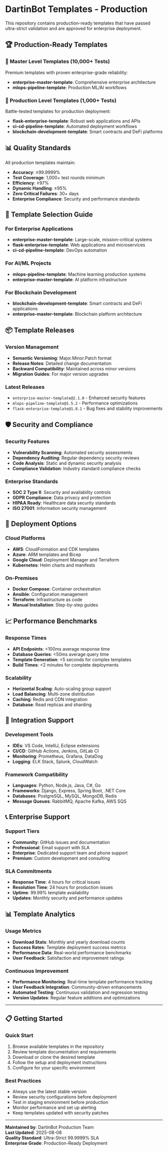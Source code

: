 # DartinBot Templates - Production

This repository contains production-ready templates that have passed ultra-strict validation and are approved for enterprise deployment.

## 🏆 Production-Ready Templates

### 👑 Master Level Templates (10,000+ Tests)
Premium templates with proven enterprise-grade reliability:

- **enterprise-master-template**: Comprehensive enterprise architecture
- **mlops-pipeline-template**: Production ML/AI workflows

### 🚀 Production Level Templates (1,000+ Tests)
Battle-tested templates for production deployment:

- **flask-enterprise-template**: Robust web applications and APIs
- **ci-cd-pipeline-template**: Automated deployment workflows  
- **blockchain-development-template**: Smart contracts and DeFi platforms

## 📊 Quality Standards

All production templates maintain:
- **Accuracy**: ≥99.9999%
- **Test Coverage**: 1,000+ test rounds minimum
- **Efficiency**: ≥97%
- **Dynamic Handling**: ≥95%
- **Zero Critical Failures**: 30+ days
- **Enterprise Compliance**: Security and performance standards

## 🎯 Template Selection Guide

### For Enterprise Applications
- **enterprise-master-template**: Large-scale, mission-critical systems
- **flask-enterprise-template**: Web applications and microservices
- **ci-cd-pipeline-template**: DevOps automation

### For AI/ML Projects
- **mlops-pipeline-template**: Machine learning production systems
- **enterprise-master-template**: AI platform infrastructure

### For Blockchain Development
- **blockchain-development-template**: Smart contracts and DeFi applications
- **enterprise-master-template**: Blockchain platform architecture

## 📦 Template Releases

### Version Management
- **Semantic Versioning**: Major.Minor.Patch format
- **Release Notes**: Detailed change documentation
- **Backward Compatibility**: Maintained across minor versions
- **Migration Guides**: For major version upgrades

### Latest Releases
- `enterprise-master-template@2.1.0` - Enhanced security features
- `mlops-pipeline-template@1.5.2` - Performance optimizations
- `flask-enterprise-template@1.8.1` - Bug fixes and stability improvements

## 🛡️ Security and Compliance

### Security Features
- **Vulnerability Scanning**: Automated security assessments
- **Dependency Auditing**: Regular dependency security reviews
- **Code Analysis**: Static and dynamic security analysis
- **Compliance Validation**: Industry standard compliance checks

### Enterprise Standards
- **SOC 2 Type II**: Security and availability controls
- **GDPR Compliance**: Data privacy and protection
- **HIPAA Ready**: Healthcare data security standards
- **ISO 27001**: Information security management

## 🚀 Deployment Options

### Cloud Platforms
- **AWS**: CloudFormation and CDK templates
- **Azure**: ARM templates and Bicep
- **Google Cloud**: Deployment Manager and Terraform
- **Kubernetes**: Helm charts and manifests

### On-Premises
- **Docker Compose**: Container orchestration
- **Ansible**: Configuration management
- **Terraform**: Infrastructure as code
- **Manual Installation**: Step-by-step guides

## 📈 Performance Benchmarks

### Response Times
- **API Endpoints**: <100ms average response time
- **Database Queries**: <50ms average query time
- **Template Generation**: <5 seconds for complex templates
- **Build Times**: <2 minutes for complete deployments

### Scalability
- **Horizontal Scaling**: Auto-scaling group support
- **Load Balancing**: Multi-zone distribution
- **Caching**: Redis and CDN integration
- **Database**: Read replicas and sharding

## 🔧 Integration Support

### Development Tools
- **IDEs**: VS Code, IntelliJ, Eclipse extensions
- **CI/CD**: GitHub Actions, Jenkins, GitLab CI
- **Monitoring**: Prometheus, Grafana, DataDog
- **Logging**: ELK Stack, Splunk, CloudWatch

### Framework Compatibility
- **Languages**: Python, Node.js, Java, C#, Go
- **Frameworks**: Django, Express, Spring Boot, .NET Core
- **Databases**: PostgreSQL, MySQL, MongoDB, Redis
- **Message Queues**: RabbitMQ, Apache Kafka, AWS SQS

## 📞 Enterprise Support

### Support Tiers
- **Community**: GitHub issues and documentation
- **Professional**: Email support with SLA
- **Enterprise**: Dedicated support team and phone support
- **Premium**: Custom development and consulting

### SLA Commitments
- **Response Time**: 4 hours for critical issues
- **Resolution Time**: 24 hours for production issues
- **Uptime**: 99.99% template availability
- **Updates**: Monthly security and performance updates

## 📊 Template Analytics

### Usage Metrics
- **Download Stats**: Monthly and yearly download counts
- **Success Rates**: Template deployment success metrics
- **Performance Data**: Real-world performance benchmarks
- **User Feedback**: Satisfaction and improvement ratings

### Continuous Improvement
- **Performance Monitoring**: Real-time template performance tracking
- **User Feedback Integration**: Community-driven enhancements
- **Automated Testing**: Continuous validation and regression testing
- **Version Updates**: Regular feature additions and optimizations

---

## 📋 Getting Started

### Quick Start
1. Browse available templates in the repository
2. Review template documentation and requirements
3. Download or clone the desired template
4. Follow the setup and deployment instructions
5. Configure for your specific environment

### Best Practices
- Always use the latest stable version
- Review security configurations before deployment
- Test in staging environment before production
- Monitor performance and set up alerting
- Keep templates updated with security patches

---

**Maintained by**: DartinBot Production Team  
**Last Updated**: 2025-08-08  
**Quality Standard**: Ultra-Strict 99.9999% SLA  
**Enterprise Grade**: Production-Ready Deployment
